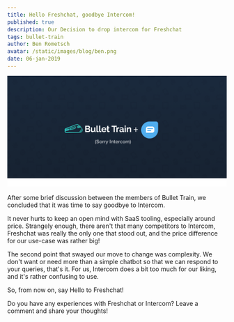 ```yaml
---
title: Hello Freshchat, goodbye Intercom!
published: true
description: Our Decision to drop intercom for Freshchat 
tags: bullet-train
author: Ben Rometsch
avatar: /static/images/blog/ben.png
date: 06-jan-2019
---
```


<img alt="Bullet Train and Freshchat" src="/static/images/blog/new-feature/freshchat.png"/>

After some brief discussion between the members of Bullet Train, we concluded that it was time to say goodbye to Intercom.

It never hurts to keep an open mind with SaaS tooling, especially around price. Strangely enough, there aren't that many competitors to Intercom, Freshchat was really the only one that stood out, and the price difference for our use-case was rather big!

The second point that swayed our move to change was complexity. We don't want or need more than a simple chatbot so that we can respond to your queries, that's it. For us, Intercom does a bit too much for our liking, and it's rather confusing to use.

So, from now on, say Hello to Freshchat!

Do you have any experiences with Freshchat or Intercom? Leave a comment and share your thoughts! 
